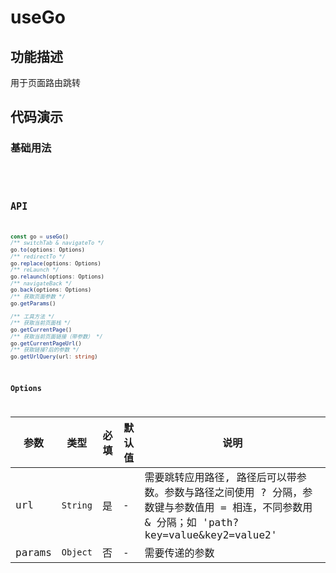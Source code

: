 # useGo

## 功能描述
用于页面路由跳转

## 代码演示

### 基础用法

<code src="./demo/demo1.tsx" />
<code src="./demo/demo2.tsx" />

## API

```typescript
const go = useGo()
/** switchTab & navigateTo */
go.to(options: Options)
/** redirectTo */
go.replace(options: Options)
/** reLaunch */
go.relaunch(options: Options)
/** navigateBack */
go.back(options: Options)
/** 获取页面参数 */
go.getParams()

/** 工具方法 */
/** 获取当前页面栈 */
go.getCurrentPage()
/** 获取当前页面链接（带参数） */
go.getCurrentPageUrl()
/** 获取链接?后的参数 */
go.getUrlQuery(url: string)
```

### Options

| 参数   | 类型     | 必填 | 默认值 | 说明                                                                                                                                       |
| ------ | -------- | ---- | ------ | ------------------------------------------------------------------------------------------------------------------------------------------ |
| url    | `String` | 是   | -      | 需要跳转应用路径, 路径后可以带参数。参数与路径之间使用 ? 分隔，参数键与参数值用 = 相连，不同参数用 & 分隔；如 'path?key=value&key2=value2' |
| params | `Object` | 否   | -      | 需要传递的参数                                                                                                                             |